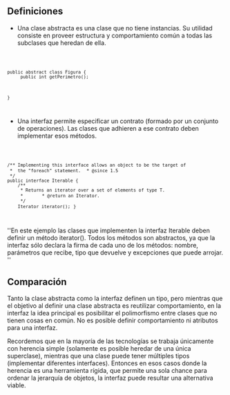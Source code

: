Definiciones
------------

-   Una clase abstracta es una clase que no tiene instancias. Su utilidad consiste en proveer estructura y comportamiento común a todas las subclases que heredan de ella.

<code>

`public abstract class Figura {`
`     public int getPerimetro();`

`}`

</code>

-   Una interfaz permite especificar un contrato (formado por un conjunto de operaciones). Las clases que adhieren a ese contrato deben implementar esos métodos.

<code>

`/** Implementing this interface allows an object to be the target of`
` *  the "foreach" statement.`
` * @since 1.5`
` */`
`public interface Iterable`<T>` {`
`    /**`
`     * Returns an iterator over a set of elements of type T.`
`     * `
`     * @return an Iterator.`
`     */`
`    Iterator`<T>` iterator();`
`}`

</code> ''En este ejemplo las clases que implementen la interfaz Iterable deben definir un método iterator(). Todos los métodos son abstractos, ya que la interfaz sólo declara la firma de cada uno de los métodos: nombre, parámetros que recibe, tipo que devuelve y excepciones que puede arrojar. ''

Comparación
-----------

Tanto la clase abstracta como la interfaz definen un tipo, pero mientras que el objetivo al definir una clase abstracta es reutilizar comportamiento, en la interfaz la idea principal es posibilitar el polimorfismo entre clases que no tienen cosas en común. No es posible definir comportamiento ni atributos para una interfaz.

Recordemos que en la mayoría de las tecnologías se trabaja únicamente con herencia simple (solamente es posible heredar de una única superclase), mientras que una clase puede tener múltiples tipos (implementar diferentes interfaces). Entonces en esos casos donde la herencia es una herramienta rígida, que permite una sola chance para ordenar la jerarquía de objetos, la interfaz puede resultar una alternativa viable.

